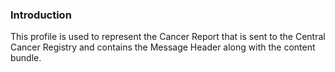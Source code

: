 ### Introduction

This profile is used to represent the Cancer Report that is sent to the Central Cancer Registry and contains the Message Header along with the content bundle.